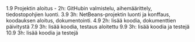 1.9 Projektin aloitus - 2h: GitHubin valmistelu, aihemäärittely, tiedostopohjien luonti.
3.9 3h: NetBeans-projektin luonti ja konffaus, koodauksen aloitus, dokumentointi.
4.9 2h: lisää koodia, dokumenttien päivitystä
7.9 3h: lisää koodia, testaus aloitettu
9.9 3h: lisää koodia ja testejä
10.9 3h: lisää koodia ja testejä
